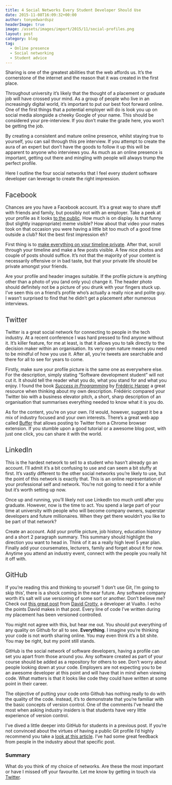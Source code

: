 ```yaml
---
title: 4 Social Networks Every Student Developer Should Use
date: 2015-11-08T16:09:32+00:00
author: tonyedwardspz
headerImage: true
image: /assets/images/import/2015/11/social-profiles.png
layout: post
category: blog
tag:
  - Online presence
  - Social networking
  - Student advice
---
```

<span style="font-weight: 400;">Sharing is one of the greatest abilities that the web affords us. It’s the cornerstone of the internet and the reason that it was created in the first place.</span>

<span style="font-weight: 400;">Throughout university it’s likely that the thought of a placement or graduate job will have crossed your mind. As a group of people who live in an increasingly digital world, it’s important to put our best foot forward online. One of the first things that a potential employer will do is look you up on social media alongside a cheeky Google of your name. This should be considered your pre-interview. If you don’t make the grade here, you won&#8217;t be getting the job.</span>

<span style="font-weight: 400;">By creating a consistent and mature online presence, whilst staying true to yourself, you can sail through this pre interview. If you attempt to create the aura of an expert but don&#8217;t have the goods to follow it up this will be apparent to anyone who interviews you. As much as an online presence is important, getting out there and mingling with people will always trump the perfect profile.</span>

<span style="font-weight: 400;">Here I outline the four social networks that I feel every student software developer can leverage to create the right impression.</span>

## <span style="font-weight: 400;">Facebook</span>

<span style="font-weight: 400;">Chances are you have a Facebook account. It’s a great way to share stuff with friends and family, but possibly not with an employer. Take a peek at your profile as it looks </span>[<span style="font-weight: 400;">to the public</span>](https://www.facebook.com/help/288066747875915)<span style="font-weight: 400;">. How much is on display. Is that funny (but slightly inappropriate) meme visible? How about that video your mates took on that occasion you were having a little bit too much of a good time outside a club? Not the best first impression eh?</span>

<span style="font-weight: 400;">First thing is to </span>[<span style="font-weight: 400;">make everything on your timeline private</span>](https://www.facebook.com/help/community/question/?id=10200551330484146)<span style="font-weight: 400;">. After that, scroll through your timeline and make a few posts visible. A few nice photos and couple of posts should suffice. It&#8217;s not that the majority of your content is necessarily offensive or in bad taste, but that your private life should be private amongst your friends.</span>

<span style="font-weight: 400;">Are your profile and header images suitable. If the profile picture is anything other than a photo of you (and only you) change it. The header photo should definitely not be a picture of you drunk with your fingers stuck up. I’ve seen this on a friend’s profile who&#8217;s actually a really nice and polite guy. I wasn’t surprised to find that he didn’t get a placement after numerous interviews.</span>

## <span style="font-weight: 400;">Twitter</span>

<span style="font-weight: 400;">Twitter is a great social network for connecting to people in the tech industry. At a recent conference I was hard pressed to find anyone without it. It’s killer feature, for me at least, is that it allows you to talk directly to the decision maker within an organisation. Its very open nature means you need to be mindful of how you use it. After all, you’re tweets are searchable and there for all to see for years to come.</span>

<span style="font-weight: 400;">Firstly, make sure your profile picture is the same one as everywhere else. For the description, simply stating “Software development student” will not cut it. It should tell the reader what you do, what you stand for and what you enjoy. I found the book </span>[_<span style="font-weight: 400;">Success in Programming</span>_](http://www.amazon.co.uk/gp/product/B00MUUI67C/ref=as_li_tl?ie=UTF8&camp=1634&creative=19450&creativeASIN=B00MUUI67C&linkCode=as2&tag=aandeuk-21) <span style="font-weight: 400;">by </span>[<span style="font-weight: 400;">Frédéric Harper</span>](https://twitter.com/fharper) <span style="font-weight: 400;">a great resource when thinking about my own description. Frédéric compared your Twitter bio with a business elevator pitch, a short, sharp description of an organisation that summarises everything needed to know what it is you do.</span>

<span style="font-weight: 400;">As for the content, you’re on your own. I’d would, however, suggest it be a mix of industry focused and your own interests. There’s a great web app called </span>[<span style="font-weight: 400;">Buffer</span>](http://buffer.com) <span style="font-weight: 400;">that allows posting to Twitter from a Chrome browser extension. If you stumble upon a good tutorial or a awesome blog post, with just one click, you can share it with the world.</span>

## <span style="font-weight: 400;">LinkedIn</span>

<span style="font-weight: 400;">This is the hardest network to sell to a student who hasn&#8217;t already go an account. I’ll admit it’s a bit confusing to use and can seem a bit stuffy at first. It’s vastly different to the other social networks you’re likely to use, but the point of this network is exactly that. This is an online representation of your professional self and network. You&#8217;re not going to need it for a while but it’s worth setting up now.</span>

<span style="font-weight: 400;">Once up and running, you’ll likely not use LinkedIn too much until after you graduate. However, now is the time to act. You spend a large part of your time at university with people who will become company owners, superstar developers and future millionaires. When they get there wouldn&#8217;t you like to be part of that network?</span>

<span style="font-weight: 400;">Create an account. Add your profile picture, job history, education history and a short 2 paragraph summary. This summary should highlight the direction you want to head in. Think of it as a really high level 5 year plan. Finally add your coursemates, lecturers, family and forget about it for now. Anytime you attend an industry event, connect with the people you really hit it off with.</span>

## <span style="font-weight: 400;">GitHub</span>

<span style="font-weight: 400;">If you’re reading this and thinking to yourself ‘I don’t use Git, I’m going to skip this’, there is a shock coming in the near future. Any software company worth it’s salt will use versioning of some sort or another. Don’t believe me? Check out </span>[<span style="font-weight: 400;">this great post</span>](http://www.vualto.com/things-i-wish-theyd-told-me-at-uni/) <span style="font-weight: 400;">from </span>[<span style="font-weight: 400;">David Crotty</span>](https://plus.google.com/101256579210152921248/about)<span style="font-weight: 400;">, a developer at Vualto. I echo the points David makes in that post. Every line of code I’ve written during my placement has been versioned controlled.</span>

<span style="font-weight: 400;">You might not agree with this, but hear me out. You should put everything of any quality on Github for all to see. </span>**Everything**<span style="font-weight: 400;">. I imagine you’re thinking your code is not worth sharing online. You may even think it&#8217;s a bit shite. You may be right, but my point still stands.</span>

<span style="font-weight: 400;">GitHub is the social network of software developers, having a profile can set you apart from those around you. Any software created as part of your course should be added as a repository for others to see. Don’t worry about people looking down at your code. Employers are not expecting you to be an awesome developer at this point and will have that in mind when viewing code. What matters is that it looks like code they could have written at some point in their career.</span>

<span style="font-weight: 400;">The objective of putting your code onto Github has nothing really to do with the quality of the code. Instead, it’s to demonstrate that you’re familiar with the basic concepts of version control. One of the comments I’ve heard the most when asking industry insiders is that students have very little experience of version control.</span>

<span style="font-weight: 400;">I’ve dived a little deeper into GitHub for students in a previous post. If you’re not convinced about the virtues of having a public Git profile I’d highly recommend you take a </span>[<span style="font-weight: 400;">look at this article</span>](http://purelywebdesign.co.uk/tutorial/git-what-and-why-an-introduction-for-students/)<span style="font-weight: 400;">. I’ve had some great feedback from people in the industry about that specific post.</span>

### Summary

What do you think of my choice of networks. Are these the most important or have I missed off your favourite. Let me know by getting in touch via [Twitter](http://twitter.com/tonyedwardspz).
